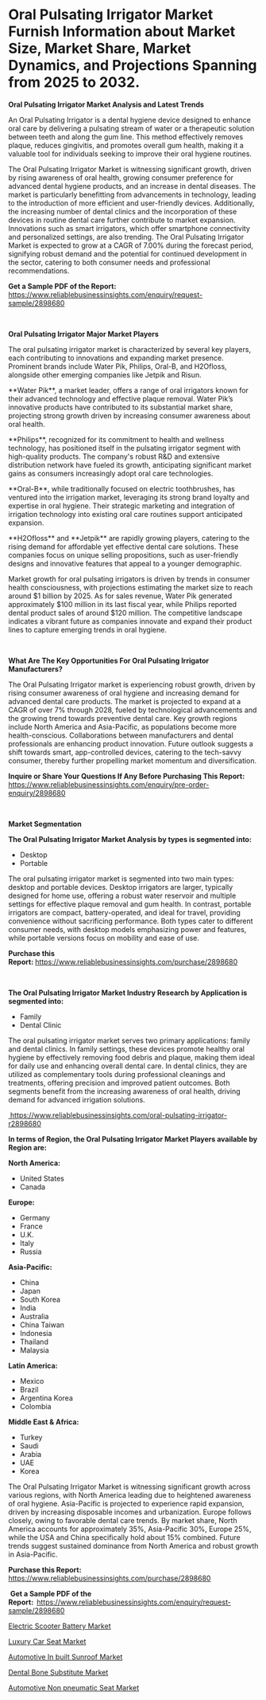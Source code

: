 <p><h1>Oral Pulsating Irrigator Market Furnish Information about Market Size, Market Share, Market Dynamics, and Projections Spanning from 2025 to 2032.</h1></p><p><strong>Oral Pulsating Irrigator Market Analysis and Latest Trends</strong></p>
<p><p>An Oral Pulsating Irrigator is a dental hygiene device designed to enhance oral care by delivering a pulsating stream of water or a therapeutic solution between teeth and along the gum line. This method effectively removes plaque, reduces gingivitis, and promotes overall gum health, making it a valuable tool for individuals seeking to improve their oral hygiene routines.</p><p>The Oral Pulsating Irrigator Market is witnessing significant growth, driven by rising awareness of oral health, growing consumer preference for advanced dental hygiene products, and an increase in dental diseases. The market is particularly benefitting from advancements in technology, leading to the introduction of more efficient and user-friendly devices. Additionally, the increasing number of dental clinics and the incorporation of these devices in routine dental care further contribute to market expansion. Innovations such as smart irrigators, which offer smartphone connectivity and personalized settings, are also trending. The Oral Pulsating Irrigator Market is expected to grow at a CAGR of 7.00% during the forecast period, signifying robust demand and the potential for continued development in the sector, catering to both consumer needs and professional recommendations.</p></p>
<p><strong>Get a Sample PDF of the Report:&nbsp;</strong> <a href="https://www.reliablebusinessinsights.com/enquiry/request-sample/2898680?utm_campaign=84&utm_medium=2&utm_source=Github&utm_content=ia&utm_term=15032025&utm_id=oral-pulsating-irrigator">https://www.reliablebusinessinsights.com/enquiry/request-sample/2898680</a></p>
<p>&nbsp;</p>
<p><strong>Oral Pulsating Irrigator Major Market Players</strong></p>
<p><p>The oral pulsating irrigator market is characterized by several key players, each contributing to innovations and expanding market presence. Prominent brands include Water Pik, Philips, Oral-B, and H2Ofloss, alongside other emerging companies like Jetpik and Risun.</p><p>**Water Pik**, a market leader, offers a range of oral irrigators known for their advanced technology and effective plaque removal. Water Pik’s innovative products have contributed to its substantial market share, projecting strong growth driven by increasing consumer awareness about oral health.</p><p>**Philips**, recognized for its commitment to health and wellness technology, has positioned itself in the pulsating irrigator segment with high-quality products. The company's robust R&D and extensive distribution network have fueled its growth, anticipating significant market gains as consumers increasingly adopt oral care technologies.</p><p>**Oral-B**, while traditionally focused on electric toothbrushes, has ventured into the irrigation market, leveraging its strong brand loyalty and expertise in oral hygiene. Their strategic marketing and integration of irrigation technology into existing oral care routines support anticipated expansion.</p><p>**H2Ofloss** and **Jetpik** are rapidly growing players, catering to the rising demand for affordable yet effective dental care solutions. These companies focus on unique selling propositions, such as user-friendly designs and innovative features that appeal to a younger demographic.</p><p>Market growth for oral pulsating irrigators is driven by trends in consumer health consciousness, with projections estimating the market size to reach around $1 billion by 2025. As for sales revenue, Water Pik generated approximately $100 million in its last fiscal year, while Philips reported dental product sales of around $120 million. The competitive landscape indicates a vibrant future as companies innovate and expand their product lines to capture emerging trends in oral hygiene.</p></p>
<p>&nbsp;</p>
<p><strong>What Are The Key Opportunities For Oral Pulsating Irrigator Manufacturers?</strong></p>
<p><p>The Oral Pulsating Irrigator market is experiencing robust growth, driven by rising consumer awareness of oral hygiene and increasing demand for advanced dental care products. The market is projected to expand at a CAGR of over 7% through 2028, fueled by technological advancements and the growing trend towards preventive dental care. Key growth regions include North America and Asia-Pacific, as populations become more health-conscious. Collaborations between manufacturers and dental professionals are enhancing product innovation. Future outlook suggests a shift towards smart, app-controlled devices, catering to the tech-savvy consumer, thereby further propelling market momentum and diversification.</p></p>
<p><strong>Inquire or Share Your Questions If Any Before Purchasing This Report:</strong> <a href="https://www.reliablebusinessinsights.com/enquiry/pre-order-enquiry/2898680?utm_campaign=84&utm_medium=2&utm_source=Github&utm_content=ia&utm_term=15032025&utm_id=oral-pulsating-irrigator">https://www.reliablebusinessinsights.com/enquiry/pre-order-enquiry/2898680</a></p>
<p>&nbsp;</p>
<p><strong>Market Segmentation</strong></p>
<p><strong>The Oral Pulsating Irrigator Market Analysis by types is segmented into:</strong></p>
<p><ul><li>Desktop</li><li>Portable</li></ul></p>
<p><p>The oral pulsating irrigator market is segmented into two main types: desktop and portable devices. Desktop irrigators are larger, typically designed for home use, offering a robust water reservoir and multiple settings for effective plaque removal and gum health. In contrast, portable irrigators are compact, battery-operated, and ideal for travel, providing convenience without sacrificing performance. Both types cater to different consumer needs, with desktop models emphasizing power and features, while portable versions focus on mobility and ease of use.</p></p>
<p><strong>Purchase this Report:&nbsp;</strong><a href="https://www.reliablebusinessinsights.com/purchase/2898680?utm_campaign=84&utm_medium=2&utm_source=Github&utm_content=ia&utm_term=15032025&utm_id=oral-pulsating-irrigator">https://www.reliablebusinessinsights.com/purchase/2898680</a></p>
<p>&nbsp;</p>
<p><strong>The Oral Pulsating Irrigator Market Industry Research by Application is segmented into:</strong></p>
<p><ul><li>Family</li><li>Dental Clinic</li></ul></p>
<p><p>The oral pulsating irrigator market serves two primary applications: family and dental clinics. In family settings, these devices promote healthy oral hygiene by effectively removing food debris and plaque, making them ideal for daily use and enhancing overall dental care. In dental clinics, they are utilized as complementary tools during professional cleanings and treatments, offering precision and improved patient outcomes. Both segments benefit from the increasing awareness of oral health, driving demand for advanced irrigation solutions.</p></p>
<p><a href="https://www.reliablebusinessinsights.com/oral-pulsating-irrigator-r2898680?utm_campaign=84&utm_medium=2&utm_source=Github&utm_content=ia&utm_term=15032025&utm_id=oral-pulsating-irrigator">&nbsp;https://www.reliablebusinessinsights.com/oral-pulsating-irrigator-r2898680</a></p>
<p><strong>In terms of Region, the Oral Pulsating Irrigator Market Players available by Region are:</strong></p>
<p>
    <p> <strong> North America: </strong>
        <ul>
            <li>United States</li>
            <li>Canada</li>
        </ul>
        </p> 
    <p> <strong> Europe: </strong>
        <ul>
            <li>Germany</li>
            <li>France</li>
            <li>U.K.</li>
            <li>Italy</li>
            <li>Russia</li>
        </ul>
        </p> 
    <p> <strong> Asia-Pacific: </strong>
        <ul>
            <li>China</li>
            <li>Japan</li>
            <li>South Korea</li>
            <li>India</li>
            <li>Australia</li>
            <li>China Taiwan</li>
            <li>Indonesia</li>
            <li>Thailand</li>
            <li>Malaysia</li>
        </ul>
        </p> 
    <p> <strong> Latin America: </strong>
        <ul>
            <li>Mexico</li>
            <li>Brazil</li>
            <li>Argentina Korea</li>
            <li>Colombia</li>
        </ul>
        </p> 
    <p> <strong> Middle East & Africa: </strong>
        <ul>
            <li>Turkey</li>
            <li>Saudi</li>
            <li>Arabia</li>
            <li>UAE</li>
            <li>Korea</li>
        </ul>
    </p>
    </p>
<p><p>The Oral Pulsating Irrigator Market is witnessing significant growth across various regions, with North America leading due to heightened awareness of oral hygiene. Asia-Pacific is projected to experience rapid expansion, driven by increasing disposable incomes and urbanization. Europe follows closely, owing to favorable dental care trends. By market share, North America accounts for approximately 35%, Asia-Pacific 30%, Europe 25%, while the USA and China specifically hold about 15% combined. Future trends suggest sustained dominance from North America and robust growth in Asia-Pacific.</p></p>
<p><strong>Purchase this Report: </strong><a href="https://www.reliablebusinessinsights.com/purchase/2898680?utm_campaign=84&utm_medium=2&utm_source=Github&utm_content=ia&utm_term=15032025&utm_id=oral-pulsating-irrigator">https://www.reliablebusinessinsights.com/purchase/2898680</a></p>
<p>&nbsp;<strong>Get a Sample PDF of the Report:&nbsp;&nbsp;</strong><a href="https://www.reliablebusinessinsights.com/enquiry/request-sample/2898680?utm_campaign=84&utm_medium=2&utm_source=Github&utm_content=ia&utm_term=15032025&utm_id=oral-pulsating-irrigator">https://www.reliablebusinessinsights.com/enquiry/request-sample/2898680</a></p>
<p><strong></strong></p>
<p><p><a href="https://github.com/kecixayaab/Market-Research-Report-List-1/blob/main/electric-scooter-battery-market.md?utm_campaign=84&utm_medium=2&utm_source=Github&utm_content=ia&utm_term=15032025&utm_id=oral-pulsating-irrigator">Electric Scooter Battery Market</a></p><p><a href="https://github.com/ummulmzu/Market-Research-Report-List-1/blob/main/luxury-car-seat-market.md?utm_campaign=84&utm_medium=2&utm_source=Github&utm_content=ia&utm_term=15032025&utm_id=oral-pulsating-irrigator">Luxury Car Seat Market</a></p><p><a href="https://github.com/nwokechock6s/Market-Research-Report-List-1/blob/main/automotive-in-built-sunroof-market.md?utm_campaign=84&utm_medium=2&utm_source=Github&utm_content=ia&utm_term=15032025&utm_id=oral-pulsating-irrigator">Automotive In built Sunroof Market</a></p><p><a href="https://github.com/gilerzelko7a/Market-Research-Report-List-1/blob/main/dental-bone-substitute-market.md?utm_campaign=84&utm_medium=2&utm_source=Github&utm_content=ia&utm_term=15032025&utm_id=oral-pulsating-irrigator">Dental Bone Substitute Market</a></p><p><a href="https://github.com/aiamekar/Market-Research-Report-List-1/blob/main/automotive-non-pneumatic-seat-market.md?utm_campaign=84&utm_medium=2&utm_source=Github&utm_content=ia&utm_term=15032025&utm_id=oral-pulsating-irrigator">Automotive Non pneumatic Seat Market</a></p></p>